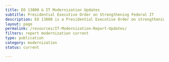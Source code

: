 ```yaml
---
title: EO 13800 & IT Modernization Updates
subtitle: Presidential Executive Order on Strengthening Federal IT
description: EO 13800 is a Presidential Executive Order on strengthening Federal IT.
layout: page
permalink: /resources/IT-Modernization-Report-Updates/
filters: report modernization current
type: publication
category: modernization
status: current

---
```

<!--Unlike other resource cards, this card lands on a cio.gov page, which lives under the page folder-->
